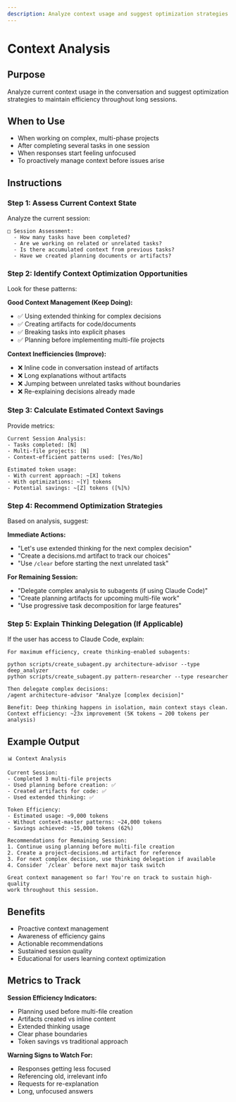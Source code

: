 ```yaml
---
description: Analyze context usage and suggest optimization strategies for ongoing session
---
```


# Context Analysis

## Purpose
Analyze current context usage in the conversation and suggest optimization strategies to maintain efficiency throughout long sessions.

## When to Use
- When working on complex, multi-phase projects
- After completing several tasks in one session
- When responses start feeling unfocused
- To proactively manage context before issues arise

## Instructions

### Step 1: Assess Current Context State

Analyze the current session:

```
□ Session Assessment:
  - How many tasks have been completed?
  - Are we working on related or unrelated tasks?
  - Is there accumulated context from previous tasks?
  - Have we created planning documents or artifacts?
```

### Step 2: Identify Context Optimization Opportunities

Look for these patterns:

**Good Context Management (Keep Doing):**
- ✅ Using extended thinking for complex decisions
- ✅ Creating artifacts for code/documents
- ✅ Breaking tasks into explicit phases
- ✅ Planning before implementing multi-file projects

**Context Inefficiencies (Improve):**
- ❌ Inline code in conversation instead of artifacts
- ❌ Long explanations without artifacts
- ❌ Jumping between unrelated tasks without boundaries
- ❌ Re-explaining decisions already made

### Step 3: Calculate Estimated Context Savings

Provide metrics:

```
Current Session Analysis:
- Tasks completed: [N]
- Multi-file projects: [N]
- Context-efficient patterns used: [Yes/No]

Estimated token usage:
- With current approach: ~[X] tokens
- With optimizations: ~[Y] tokens
- Potential savings: ~[Z] tokens ([%]%)
```

### Step 4: Recommend Optimization Strategies

Based on analysis, suggest:

**Immediate Actions:**
- "Let's use extended thinking for the next complex decision"
- "Create a decisions.md artifact to track our choices"
- "Use `/clear` before starting the next unrelated task"

**For Remaining Session:**
- "Delegate complex analysis to subagents (if using Claude Code)"
- "Create planning artifacts for upcoming multi-file work"
- "Use progressive task decomposition for large features"

### Step 5: Explain Thinking Delegation (If Applicable)

If the user has access to Claude Code, explain:

```
For maximum efficiency, create thinking-enabled subagents:

python scripts/create_subagent.py architecture-advisor --type deep_analyzer
python scripts/create_subagent.py pattern-researcher --type researcher

Then delegate complex decisions:
/agent architecture-advisor "Analyze [complex decision]"

Benefit: Deep thinking happens in isolation, main context stays clean.
Context efficiency: ~23x improvement (5K tokens → 200 tokens per analysis)
```

## Example Output

```
📊 Context Analysis

Current Session:
- Completed 3 multi-file projects
- Used planning before creation: ✅
- Created artifacts for code: ✅
- Used extended thinking: ✅

Token Efficiency:
- Estimated usage: ~9,000 tokens
- Without context-master patterns: ~24,000 tokens
- Savings achieved: ~15,000 tokens (62%)

Recommendations for Remaining Session:
1. Continue using planning before multi-file creation
2. Create a project-decisions.md artifact for reference
3. For next complex decision, use thinking delegation if available
4. Consider `/clear` before next major task switch

Great context management so far! You're on track to sustain high-quality
work throughout this session.
```

## Benefits
- Proactive context management
- Awareness of efficiency gains
- Actionable recommendations
- Sustained session quality
- Educational for users learning context optimization

## Metrics to Track

**Session Efficiency Indicators:**
- Planning used before multi-file creation
- Artifacts created vs inline content
- Extended thinking usage
- Clear phase boundaries
- Token savings vs traditional approach

**Warning Signs to Watch For:**
- Responses getting less focused
- Referencing old, irrelevant info
- Requests for re-explanation
- Long, unfocused answers
